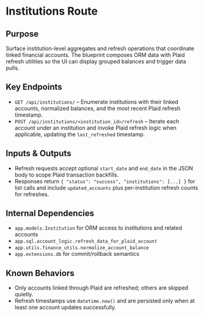 # Institutions Route

## Purpose

Surface institution-level aggregates and refresh operations that coordinate
linked financial accounts. The blueprint composes ORM data with Plaid refresh
utilities so the UI can display grouped balances and trigger data pulls.

## Key Endpoints

- `GET /api/institutions/` – Enumerate institutions with their linked accounts,
  normalized balances, and the most recent Plaid refresh timestamp.
- `POST /api/institutions/<institution_id>/refresh` – Iterate each account under
  an institution and invoke Plaid refresh logic when applicable, updating the
  `last_refreshed` timestamp.

## Inputs & Outputs

- Refresh requests accept optional `start_date` and `end_date` in the JSON body
  to scope Plaid transaction backfills.
- Responses return `{ "status": "success", "institutions": [...] }` for list
  calls and include `updated_accounts` plus per-institution refresh counts for
  refreshes.

## Internal Dependencies

- `app.models.Institution` for ORM access to institutions and related accounts
- `app.sql.account_logic.refresh_data_for_plaid_account`
- `app.utils.finance_utils.normalize_account_balance`
- `app.extensions.db` for commit/rollback semantics

## Known Behaviors

- Only accounts linked through Plaid are refreshed; others are skipped quietly.
- Refresh timestamps use `datetime.now()` and are persisted only when at least
  one account updates successfully.
